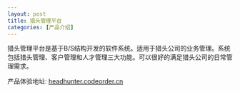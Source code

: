 ```yaml
---
layout: post
title: 猎头管理平台
categories: [产品介绍]
---
```


猎头管理平台是基于B/S结构开发的软件系统。适用于猎头公司的业务管理。系统包括猎头管理、客户管理和人才管理三大功能。可以很好的满足猎头公司的日常管理需求。

产品体验地址: [headhunter.codeorder.cn](http://headhunter.codeorder.cn)
